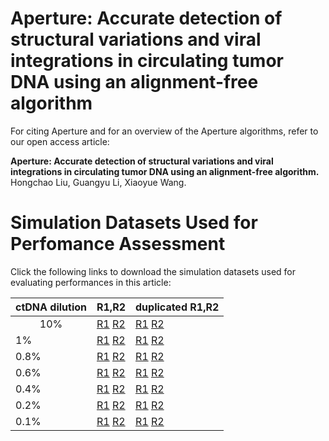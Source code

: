 # Aperture:  Accurate detection of structural variations and viral integrations in circulating tumor DNA using an alignment-free algorithm  
  
For citing Aperture and for an overview of the Aperture algorithms, refer to our open access article:  

**Aperture: Accurate detection of structural variations and viral integrations in circulating tumor DNA using an alignment-free algorithm.**
Hongchao Liu, Guangyu Li, Xiaoyue Wang.  
  
# Simulation Datasets Used for Perfomance Assessment  
  
Click the following links to download the simulation datasets used for evaluating performances in this article:  
  
ctDNA dilution | R1,R2 | duplicated R1,R2 
------- | --------- | ---------
<center>10%</center>|[R1](https://ndownloader.figshare.com/files/24746420) [R2](https://ndownloader.figshare.com/files/24746438)|[R1](https://ndownloader.figshare.com/files/24729959)  [R2](https://ndownloader.figshare.com/files/24730013)
1%|[R1](https://ndownloader.figshare.com/files/24746726) [R2](https://ndownloader.figshare.com/files/24746798)|[R1](https://ndownloader.figshare.com/files/24730118)  [R2](https://ndownloader.figshare.com/files/24730121)
0.8%|[R1](https://ndownloader.figshare.com/files/24753731) [R2](https://ndownloader.figshare.com/files/24753674)|[R1](https://ndownloader.figshare.com/files/24730250)  [R2](https://ndownloader.figshare.com/files/24730259)
0.6%|[R1](https://ndownloader.figshare.com/files/24753776) [R2](https://ndownloader.figshare.com/files/24753830)|[R1](https://ndownloader.figshare.com/files/24730175)  [R2](https://ndownloader.figshare.com/files/24730178)
0.4%|[R1](https://ndownloader.figshare.com/files/24753782) [R2](https://ndownloader.figshare.com/files/24753833)|[R1](https://ndownloader.figshare.com/files/24730346)  [R2](https://ndownloader.figshare.com/files/24730352)
0.2%|[R1](https://ndownloader.figshare.com/files/24754463) [R2](https://ndownloader.figshare.com/files/24753878)|[R1](https://ndownloader.figshare.com/files/24730376)  [R2](https://ndownloader.figshare.com/files/24730379)
0.1%|[R1](https://ndownloader.figshare.com/files/24754466) [R2](https://ndownloader.figshare.com/files/24753881)|[R1](https://ndownloader.figshare.com/files/24730517)  [R2](https://ndownloader.figshare.com/files/24730523)
  
   
   